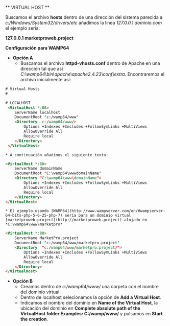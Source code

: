 ** VIRTUAL HOST **

Buscamos el archivo **hosts** dentro de una dirección del sistema parecida a *c:/Windows/System32/drivers/etc*
añadimos la línea *127.0.0.1 dominio.com* el ejemplo sería:

**127.0.0.1 marketproweb.project**

**Configuración para WAMP64**
* **Opción A**
	* Buscamos el archivo **httpd-vhosts.conf** dentro de Apache en una dirección tal que así *C:\wamp64\bin\apache\apache2.4.23\conf\extra*. Encontraremos el archivo inicialmente así:

```html
# Virtual Hosts
#

# LOCALHOST
 <VirtualHost *:80>
 	ServerName localhost
 	DocumentRoot "c:/wamp64/www"
  	<Directory  c:/wamp64/www/>
  		Options +Indexes +Includes +FollowSymLinks +MultiViews
  		AllowOverride All
  		Require local
  	</Directory>
 </VirtualHost>
```
	* A continuación añadimos el siguiente texto:

```html
<VirtualHost *:80>
	ServerName domainName
	DocumentRoot "C:\wamp64\wwwdomainName"
	<Directory "C:\wamp64\www\domainName">
		Options +Indexes +Includes +FollowSymLinks +MultiViews
		AllowOverride All
		Require local
	</Directory>
</VirtualHost>
```

	* El ejemplo usando [WAMP64](http://www.wampserver.com/en/#wampserver-64-bits-php-5-6-25-php-7) sería para un dominio virtual [marketproweb.project](http://marketproweb.project) alojado en *C:\wamp64\www\marketpro* 

```html
<VirtualHost *:80>
	ServerName MarketPro.project
	DocumentRoot "c:/wamp64/www/marketpro.project"
	<Directory  "c:/wamp64/www/marketpro.project/">
		Options +Indexes +Includes +FollowSymLinks +MultiViews
		AllowOverride All
		Require local
	</Directory>
</VirtualHost>
```
* **Opción B**
	* Creamos dentro de *c:/wamp64/www/* una carpeta con el nombre del dominio virtual.
	* Dentro de localhost selecionamos la opción de **Add a Virtual Host**.
	* Indicamos el nombre del dominio en **Name of the Virtual Host**, la ubicación del dominio en **Complete absolute path of the VirtualHost folder Examples: C:/wamp/www/** y pulsamos en **Start the creation**.
